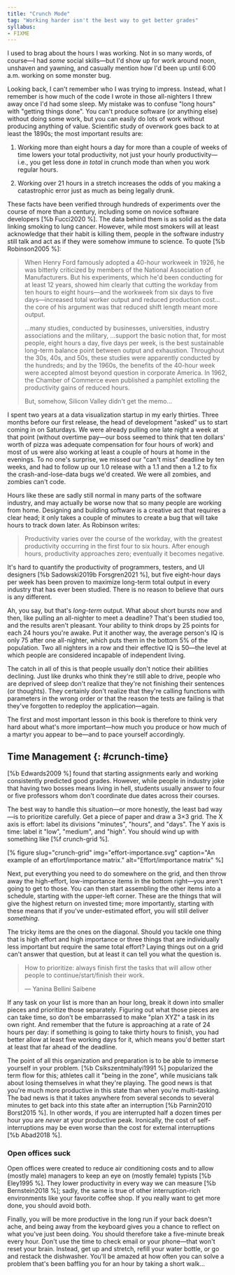 ```yaml
---
title: "Crunch Mode"
tag: "Working harder isn't the best way to get better grades"
syllabus:
- FIXME
---
```


I used to brag about the hours I was working.
Not in so many words, of course—I had *some* social skills—but
I'd show up for work around noon,
unshaven and yawning,
and casually mention how I'd been up until 6:00 a.m. working on some monster bug.

Looking back,
I can't remember who I was trying to impress.
Instead,
what I remember is how much of the code I wrote in those all-nighters
I threw away once I'd had some sleep.
My mistake was to confuse "long hours" with "getting things done".
You can't produce software (or anything else) without doing some work,
but you can easily do lots of work without producing anything of value.
Scientific study of overwork goes back to at least the 1890s;
the most important results are:

1.  Working more than eight hours a day for more than a couple of weeks of time
    lowers your total productivity,
    not just your hourly productivity—i.e.,
    you get less done *in total* in crunch mode
    than when you work regular hours.

1.  Working over 21 hours in a stretch
    increases the odds of you making a catastrophic error
    just as much as being legally drunk.

These facts have been verified through hundreds of experiments
over the course of more than a century,
including some on novice software developers [%b Fucci2020 %].
The data behind them is as solid as the data linking smoking to lung cancer.
However,
while most smokers will at least acknowledge that their habit is killing them,
people in the software industry still talk and act as if
they were somehow immune to science.
To quote [%b Robinson2005 %]:

<blockquote markdown="1">

When Henry Ford famously adopted a 40-hour workweek in 1926,
he was bitterly criticized by members of the National Association of Manufacturers.
But his experiments,
which he'd been conducting for at least 12 years,
showed him clearly that cutting the workday from ten hours to eight hours—and
the workweek from six days to five days—increased
total worker output and reduced production cost…
the core of his argument was that reduced shift length meant more output.

…many studies,
conducted by businesses, universities, industry associations and the military,
…support the basic notion that,
for most people,
eight hours a day,
five days per week,
is the best sustainable long-term balance point between output and exhaustion.
Throughout the 30s,
40s, and 50s, these studies were apparently conducted by the hundreds;
and by the 1960s,
the benefits of the 40-hour week were accepted almost beyond question
in corporate America.
In 1962,
the Chamber of Commerce even published a pamphlet
extolling the productivity gains of reduced hours.

But, somehow, Silicon Valley didn't get the memo…

</blockquote>

I spent two years at a data visualization startup in my early thirties.
Three months before our first release,
the head of development "asked" us to start coming in on Saturdays.
We were already pulling one late night a week at that point
(without overtime pay—our boss seemed to think that
ten dollars' worth of pizza
was adequate compensation for four hours of work)
and most of us were also working at least a couple of hours at home in the evenings.
To no one's surprise,
we missed our "can't miss" deadline by ten weeks,
and had to follow up our 1.0 release with a 1.1 and then a 1.2
to fix the crash-and-lose-data bugs we'd created.
We were all zombies, and zombies can't code.

Hours like these are sadly still normal in many parts of the software industry,
and may actually be worse now that so many people are working from home.
Designing and building software is a creative act that requires a clear head;
it only takes a couple of minutes to create a bug
that will take hours to track down later.
As Robinson writes:

<blockquote markdown="1">

Productivity varies over the course of the workday,
with the greatest productivity occurring in the first four to six hours.
After enough hours,
productivity approaches zero;
eventually it becomes negative.

</blockquote>

It's hard to quantify the productivity of programmers, testers, and UI designers
[%b Sadowski2019b Forsgren2021 %],
but five eight-hour days per week has been proven to maximize long-term total output
in every industry that has ever been studied.
There is no reason to believe that ours is any different.

Ah, you say, but that's *long-term* output.
What about short bursts now and then,
like pulling an all-nighter to meet a deadline?
That's been studied too,
and the results aren't pleasant.
Your ability to think drops by 25 points for each 24 hours you're awake.
Put it another way,
the average person's IQ is only 75 after one all-nighter,
which puts them in the bottom 5% of the population.
Two all nighters in a row and their effective IQ is 50—the level at which
people are considered incapable of independent living.

The catch in all of this is that
people usually don't notice their abilities declining.
Just like drunks who think they're still able to drive,
people who are deprived of sleep don't realize that
they're not finishing their sentences (or thoughts).
They certainly don't realize that
they're calling functions with parameters in the wrong order
or that the reason the tests are failing is that
they've forgotten to redeploy the application—again.

The first and most important lesson in this book is therefore
to think very hard about what's more important—how much you produce
or how much of a martyr you appear to be—and to pace yourself accordingly.

## Time Management {: #crunch-time}

[%b Edwards2009 %] found that
starting assignments early and working consistently predicted good grades.
However,
while people in industry joke that having two bosses means living in hell,
students usually answer to four or five professors
whom don't coordinate due dates across their courses.

The best way to handle this situation—or more honestly, the least bad way—is
to prioritize carefully.
Get a piece of paper and draw a 3×3 grid.
The X axis is effort: label its divisions "minutes", "hours", and "days".
The Y axis is time: label it "low", "medium", and "high".
You should wind up with something like [%f crunch-grid %].

[% figure
   slug="crunch-grid"
   img="effort-importance.svg"
   caption="An example of an effort/importance matrix."
   alt="Effort/importance matrix"
%]

Next,
put everything you need to do somewhere on the grid,
and then throw away the high-effort, low-importance items in the bottom right—you
aren't going to get to those.
You can then start assembling the other items into a schedule,
starting with the upper-left corner.
These are the things that will give the highest return on invested time;
more importantly,
starting with these means that if you've under-estimated effort,
you will still deliver *something*.

The tricky items are the ones on the diagonal.
Should you tackle one thing that is high effort and high importance
or three things that are individually less important
but require the same total effort?
Laying things out on a grid can't answer that question,
but at least it can tell you what the question is.

<blockquote>

How to prioritize:
always finish first
the tasks that will allow other people to continue/start/finish their work.

— Yanina Bellini Saibene

</blockquote>

If any task on your list is more than an hour long,
break it down into smaller pieces and prioritize those separately.
Figuring out what those pieces are can take time,
so don't be embarrassed to make "plan XYZ" a task in its own right.
And remember that the future is approaching at a rate of 24 hours per day:
if something is going to take thirty hours to finish,
you had better allow at least five working days for it,
which means you'd better start at least that far ahead of the deadline.

The point of all this organization and preparation is
to be able to immerse yourself in your problem.
[%b Csikszentmihalyi1991 %] popularized the term flow for this;
athletes call it "being in the zone",
while musicians talk about losing themselves in what they're playing.
The good news is that you're much more productive in this state
than when you're multi-tasking.
The bad news is that
it takes anywhere from several seconds to several minutes
to get back into this state after an interruption [%b Parnin2010 Borst2015 %].
In other words,
if you are interrupted half a dozen times per hour
you are *never* at your productive peak.
Ironically,
the cost of self-interruptions may be even worse than
the cost for external interruptions [%b Abad2018 %].

<div class="callout" markdown="1">

### Open offices suck

Open offices were created
to reduce air conditioning costs 
and to allow (mostly male) managers to keep an eye on (mostly female) typists
[%b Eley1995 %].
They lower productivity in every way we can measure [%b Bernstein2018 %];
sadly,
the same is true of other interruption-rich environments
like your favorite coffee shop.
If you really want to get more done,
you should avoid both.

</div>

Finally,
you will be more productive in the long run if your back doesn't ache,
and being away from the keyboard
gives you a chance to reflect on what you've just been doing.
You should therefore take a five-minute break every hour.
Don't use the time to check email or your phone—that
won't reset your brain.
Instead,
get up and stretch,
refill your water bottle,
or go and restack the dishwasher.
You'll be amazed at how often you can solve a problem
that's been baffling you for an hour
by taking a short walk…
